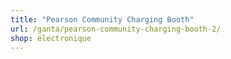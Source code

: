 ```yaml
---
title: "Pearson Community Charging Booth"
url: /ganta/pearson-community-charging-booth-2/
shop: électronique
---
```

